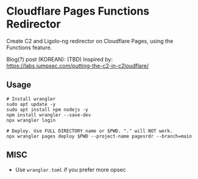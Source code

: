 # Cloudflare Pages Functions Redirector 

Create C2 and Ligolo-ng redirector on Cloudflare Pages, using the Functions feature.  

Blog(?) post (KOREAN): (TBD) 
Inspired by: https://labs.jumpsec.com/putting-the-c2-in-c2loudflare/

## Usage 

```
# Install wrangler 
sudo apt update -y 
sudo apt install npm nodejs -y 
npm install wrangler --save-dev 
npx wrangler login 

# Deploy. Use FULL DIRECTORY name or $PWD. "." will NOT work. 
npx wrangler pages deploy $PWD --project-name pagesrdr --branch=main
```

## MISC 

- Use `wrangler.toml` if you prefer more opsec 

